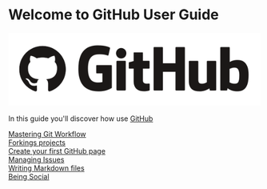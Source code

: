 Welcome to GitHub User Guide
============================

![alt text][image]

In this guide you'll discover how use [GitHub](https://guides.github.com/)

[Mastering Git Workflow](./git.md)  
[Forkings projects](./fork.md)  
[Create your first GitHub page](./page.md)  
[Managing Issues](./issues.md)  
[Writing Markdown files](./markdown.md)  
[Being Social](./social.md)  

[image]: ./images/banner.png "GitHub"
